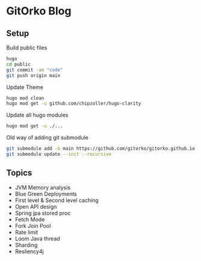 # GitOrko Blog

## Setup

Build public files

```bash
hugo
cd public
git commit -am "code"
git push origin main
```

Update Theme

```bash
hugo mod clean
hugo mod get -u github.com/chipzoller/hugo-clarity
```

Update all hugo modules
```bash
hugo mod get -u ./...
```

Old way of adding git submodule

```bash
git submodule add -b main https://github.com/gitorko/gitorko.github.io.git public
git submodule update --init --recursive
```

## Topics

* JVM Memory analysis
* Blue Green Deployments
* First level & Second level caching
* Open API design
* Spring jpa stored proc
* Fetch Mode
* Fork Join Pool
* Rate limit
* Loom Java thread
* Sharding
* Resliency4j
